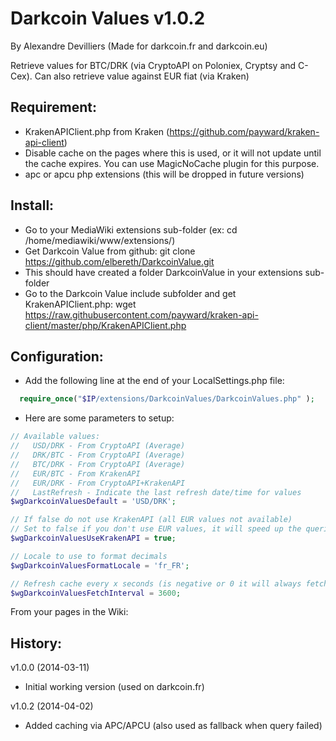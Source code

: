 # Darkcoin Values v1.0.2
By Alexandre Devilliers (Made for darkcoin.fr and darkcoin.eu)

Retrieve values for BTC/DRK (via CryptoAPI on Poloniex, Cryptsy and C-Cex).
Can also retrieve value against EUR fiat (via Kraken)

## Requirement:
* KrakenAPIClient.php from Kraken (https://github.com/payward/kraken-api-client)
* Disable cache on the pages where this is used, or it will not update until the cache expires.
  You can use MagicNoCache plugin for this purpose.
* apc or apcu php extensions (this will be dropped in future versions)

## Install:
* Go to your MediaWiki extensions sub-folder (ex: cd /home/mediawiki/www/extensions/)
* Get Darkcoin Value from github:
  git clone https://github.com/elbereth/DarkcoinValue.git
* This should have created a folder DarkcoinValue in your extensions sub-folder
* Go to the Darkcoin Value include subfolder and get KrakenAPIClient.php:
  wget https://raw.githubusercontent.com/payward/kraken-api-client/master/php/KrakenAPIClient.php

## Configuration:
* Add the following line at the end of your LocalSettings.php file:
```PHP
  require_once("$IP/extensions/DarkcoinValues/DarkcoinValues.php" );
```

* Here are some parameters to setup:

```PHP  
// Available values:
//   USD/DRK - From CryptoAPI (Average)
//   DRK/BTC - From CryptoAPI (Average)
//   BTC/DRK - From CryptoAPI (Average)
//   EUR/BTC - From KrakenAPI
//   EUR/DRK - From CryptoAPI+KrakenAPI
//   LastRefresh - Indicate the last refresh date/time for values
$wgDarkcoinValuesDefault = 'USD/DRK';

// If false do not use KrakenAPI (all EUR values not available)
// Set to false if you don't use EUR values, it will speed up the queries
$wgDarkcoinValuesUseKrakenAPI = true;

// Locale to use to format decimals
$wgDarkcoinValuesFormatLocale = 'fr_FR';

// Refresh cache every x seconds (is negative or 0 it will always fetch = SLOW)
$wgDarkcoinValuesFetchInterval = 3600;
```

From your pages in the Wiki:

<darkcoinvalue value="BTC/DRK" />
<darkcoinvalue value="DRK/BTC" />
<darkcoinvalue value="USD/DRK" />
<darkcoinvalue value="EUR/BTC" />
<darkcoinvalue value="EUR/DRK" />
<darkcoinvalue value="LastRefresh" />


## History:
v1.0.0 (2014-03-11)
* Initial working version (used on darkcoin.fr)

v1.0.2 (2014-04-02)
* Added caching via APC/APCU (also used as fallback when query failed)
